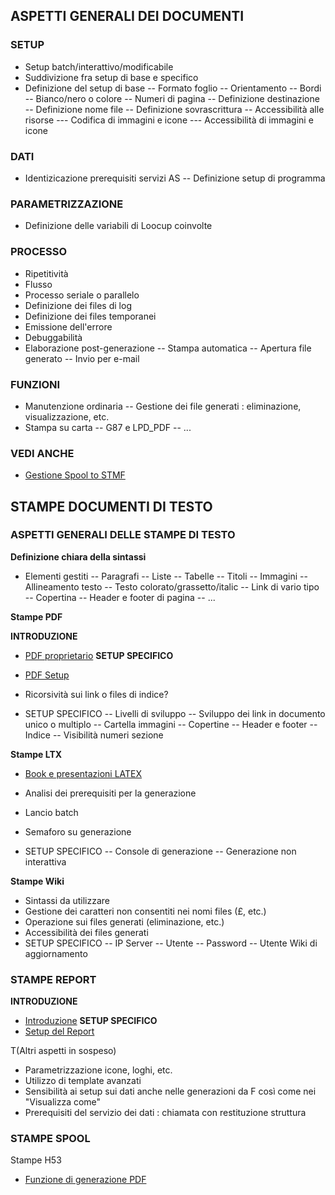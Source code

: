 ## ASPETTI GENERALI DEI DOCUMENTI

### SETUP

- Setup batch/interattivo/modificabile
- Suddivizione fra setup di base e specifico
- Definizione del setup di base
-- Formato foglio
-- Orientamento
-- Bordi
-- Bianco/nero o colore
-- Numeri di pagina
-- Definizione destinazione
-- Definizione nome file
-- Definizione sovrascrittura
-- Accessibilità alle risorse
--- Codifica di immagini e icone
--- Accessibilità di immagini e icone


### DATI

- Identizicazione prerequisiti servizi AS
-- Definizione setup di programma


### PARAMETRIZZAZIONE

- Definizione delle variabili di Loocup coinvolte


### PROCESSO

- Ripetitività
- Flusso
- Processo seriale o parallelo
- Definizione dei files di log
- Definizione dei files temporanei
- Emissione dell'errore
- Debuggabilità
- Elaborazione post-generazione
-- Stampa automatica
-- Apertura file generato
-- Invio per e-mail


### FUNZIONI

- Manutenzione ordinaria
-- Gestione dei file generati :  eliminazione, visualizzazione, etc.
- Stampa su carta
-- G87 e LPD_PDF
-- ...


### VEDI ANCHE
- [Gestione Spool to STMF](Sorgenti/OJ/PGM/TSTG87)

## STAMPE DOCUMENTI DI TESTO
### ASPETTI GENERALI DELLE STAMPE DI TESTO
**Definizione chiara della sintassi**

- Elementi gestiti
-- Paragrafi
-- Liste
-- Tabelle
-- Titoli
-- Immagini
-- Allineamento testo
-- Testo colorato/grassetto/italic
-- Link di vario tipo
-- Copertina
-- Header e footer di pagina
-- ...


**Stampe PDF**

**INTRODUZIONE**
- [PDF proprietario](Sorgenti/DOC/TA/B£AMO/LOCFRM_PD)
**SETUP SPECIFICO**
- [PDF Setup](Sorgenti/DOC/TA/B£AMO/LOCFRM_PDS)


- Ricorsività sui link o files di indice?
- SETUP SPECIFICO
-- Livelli di sviluppo
-- Sviluppo dei link in documento unico o multiplo
-- Cartella immagini
-- Copertine
-- Header e footer
-- Indice
-- Visibilità numeri sezione


**Stampe LTX**
- [Book e presentazioni LATEX](Sorgenti/DOC/TA/B£AMO/LOCFRM_LT)

- Analisi dei prerequisiti per la generazione
- Lancio batch
- Semaforo su generazione
- SETUP SPECIFICO
-- Console di generazione
-- Generazione non interattiva

**Stampe Wiki**

- Sintassi da utilizzare
- Gestione dei caratteri non consentiti nei nomi files (£, etc.)
- Operazione sui files generati (eliminazione, etc.)
- Accessibilità dei files generati
- SETUP SPECIFICO
-- IP Server
-- Utente
-- Password
-- Utente Wiki di aggiornamento


### STAMPE REPORT
**INTRODUZIONE**
- [Introduzione](Sorgenti/DOC/TA/B£AMO/LOCREP_INT)
**SETUP SPECIFICO**
- [Setup del Report](Sorgenti/DOC/TA/B£AMO/LOCREP_STP)


 T(Altri aspetti in sospeso)
- Parametrizzazione icone, loghi, etc.
- Utilizzo di template avanzati
- Sensibilità ai setup sui dati anche nelle generazioni da F così come nei "Visualizza come"
- Prerequisiti del servizio dei dati :  chiamata con restituzione struttura


### STAMPE SPOOL
Stampe H53
- [Funzione di generazione PDF](Sorgenti/OJ/PGM/TSTH53)
